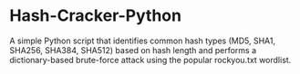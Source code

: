 # Hash-Cracker-Python
A simple Python script that identifies common hash types (MD5, SHA1, SHA256, SHA384, SHA512) based on hash length and performs a dictionary-based brute-force attack using the popular rockyou.txt wordlist.
